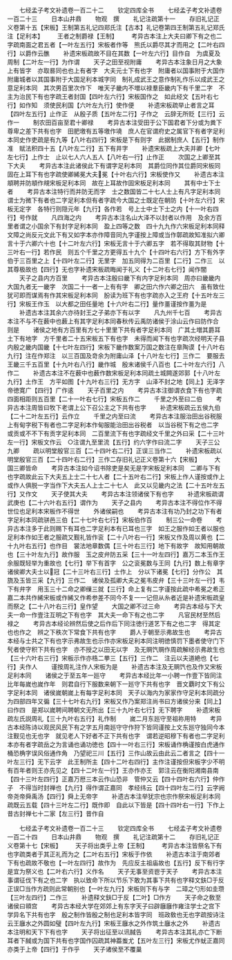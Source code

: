 <!-- { "loadSidebar": true } -->
　　七经孟子考文补遗卷一百二十二
　　钦定四库全书
　　七经孟子考文补遗卷一百二十三
　　日本山井鼎
　　物观　撰
　　礼记注疏第十一
　　存旧礼记正义卷第十五【宋板】王制第五礼记四郑氏注【古本】礼记卷第四王制第五礼记郑氏注【足利本】
　　王者之制爵禄【王制】
　　考异古本注上大夫曰卿下有之也二字疏南面之君五者【一叶左五行】宋板者作等　熊氏以爵尽其才而用之【二叶右四行】以爵作云醮
　　补遗宋板疏故不目在其数【一叶左六行】目作自　为虞夏及周制【二叶左一行】为作谓
　　天子之田至视附庸
　　考异古本注象日月之大象上有皆字　亦取晷同也也上有者字　大夫元士下有也字　附庸者以国事附于大国作附庸城者以其国事附于大国足利本城字同　制礼成武王之意作制礼作乐以成武王之意足利本同　其次男百里次作下　唯天子畿内不増以禄羣臣畿内下有千里二字　不主为治民下有也字疏王者封国【四叶左六行】宋板国作之　如此经文【五叶右七行】如作知　须使民利国【六叶左九行】使作便
　　补遗宋板疏举止者言之耳【四叶左五行】止作正　从殷子质【五叶左二行】子作之　云辞无所贬【三行】云作一
　　制农田百亩至君十卿禄
　　考异古本注受田于公下国君者下分或为粪下尊卑之差下共有也字　田肥墽有五等墽作墝　庶人在官谓府史之属官下有者字足利本同史作吏疏是有九等【八叶右四行】宋板是下有则字　此据制庶人【五行】制作准　赋法积四十五【八叶左二行】五下有井字
　　补遗宋板疏上大夫并卿【七叶左七行】上作士　止以七人六人五人【八叶右一行】止作正
　　次国之上卿至其下大夫
　　考异古本注此诸侯此下有谓字足利本同　其爵位同作其位爵同宋板同　固在上耳下有也字疏使卿絺冕大夫冕【十叶右六行】宋板使作又
　　补遗古本注頫聘并防頫作覜宋板足利本同　故在上耳故作固宋板足利本同
　　其有中士下士者
　　考异古本注特行而并防无而字　士之数国皆二十七人士上有凡字足利本同　谓士为微下有者也二字足利本但有者字疏今大国之士既定在朝防【十叶左六行】宋板无定字　各特行则隠元年【九行】各作若　号上士中士下士之内【十一叶右四行】号作就
　　凡四海之内
　　考异古本注名山大泽不以封者以作用　及余方百里者谓之小国余下有封字足利本同　盈上四等之数　四十九九作六宋板足利本同释文障之尚反元文此下有又如字本亦作障音同九字谨按上障或当作鄣疏故知准拟六卿言十于六卿六十也【十二叶左六行】宋板无言十于六卿五字　若不得取其财物【十三叶右一行】若作民　则五个千里之方更得五十九个【十四叶右六行】方下有外字　伯于三百里之上【十四叶左二行】无里字　加五同得为二百里【二行】二作三　以其尊极故也【四行】无也字补遗宋板疏晦闻于礼义【十二叶右七行】闻作闇
　　天子之县内方百里
　　考异古本注殷曰畿下有内字足利本同　周亦曰畿畿内大国九者无一畿字　次国二十一者一上有有字　卿之田六作六卿之田六　虽有致仕犹可即而谋焉有作其宋板足利本同　朌读为班下有也字疏亦入之王府【十五叶左三行】宋板王作玉　以大都之田任量地【十六叶右二行】量作畺谨按作畺为是
　　补遗古本注其余六亦待封王之子弟亦下有以字
　　凡九州千七百
　　考异古本注不与不在薮中也薮上有其字足利本同春秋传云禹防诸侯于涂山云作曰防作合　则是
　　诸侯之地有方百里有方七十里里下共有者字足利本同　广其土増其爵耳土下有地字　方千里者二十五宋板五下有也字　未得而闻下有也字疏次经明天子县内殷之畿内国畿【十七叶左四行】宋板下畿作数案万国之数注在臯陶谟【十八叶右九行】注在作郑注　以三百国及竒余为附庸山泽【十八叶左七行】三作二　要服去王畿三千五百里【十九叶右八行】畿作城　殷末诸侯千八百也【二十叶左六行】八作二
　　补遗古本注不在薮中也薮作数宋板足利本同疏土城闗遂郊郭【十八叶左九行】土作王　方平如图【十九叶右三行】无方字　山泽不封之地【同上】无泽字　帝徳寛广【四行】广作逺
　　天子百里之内
　　考异古本注御谓衣食下有也字疏四面相距则五百里【二十一叶右七行】宋板五作二
　　千里之外至曰二伯
　　考异古本注周皆曰牧下老谓上公下召公主之下共有也字
　　补遗宋板疏云五侯九伯【二十二叶左五行】云作立
　　千里之内至曰流
　　考异古本注服治田出谷税服上有甸字税下有者也二字足利本作甸服能治田出谷税者　以当谷税下有之也二字　或贡或不不下有贡字足利本同　二百里流下有也字疏经文千里之外曰采【二十三叶左一行】宋板文作云　○注谓九至里流【五行】约六字作曰流二字
　　天子三公九卿
　　疏以明堂殷官三百【二十四叶右二行】正误三当作二
　　补遗宋板疏以明堂殷官三百【二十四叶右二行】三作二存旧礼记正义卷第十六【宋板】
　　大国三卿皆命
　　考异古本注如今诏书除吏是矣无是字宋板足利本同　二卿与下有也字疏故此云下大夫五上士二十七人者【二十五叶右二行】宋板上作人谨按或作上或作人俱脱一字当作下大夫五人上士二十七人　此又以见畿内之法【二十五叶左五行】又作文
　　天子使其大夫
　　考异古本注领诸侯下有也字
　　补遗宋板疏谓武庚也【二十六叶右五行】谓作为
　　天子之县内
　　考异古本注不得位作不得世位也足利本宋板作不得世
　　外诸侯嗣也
　　考异古本注有功乃封之功下有者字足利本同疏骈邑三伯【二十七叶右七行】宋板伯作百
　　制三公一命卷
　　考异古本注多于此则赐下有耳也二字足利本有已耳也三字　如王之服作如王者以服也足利本作如王者之服疏又觐礼皆作衮【二十八叶右一行】宋板又作及周以黄也【二十九叶右五行】也作目　裳法地章数偶【三十叶右三行】地下有故字　故知用朝故也【三十叶左九行】故作服　玉之皮弁防五采【三十一叶左四行】嘉万二本玉作王　余服既轻举为重故也【七行】举下有首字　公之衮冕数与王同【九行】数上有章字　诸侯卿大夫士以冠【二十三叶右三行】士作上　分以下诸冕【七行】分作公　其旒及玉皆三采【九行】三作二　诸侯及孤卿大夫之冕韦皮弁【三十三叶左一行】韦下有弁字　用玉三十二命之卿缫三就【三行】命上复有二字谨按此疏中希冕之希正嘉二本共作絺宋板或作絺又作希参差不同今不复一一记但从糸者近是补遗宋板疏皇而祭之【二十八叶右三行】皇作望
　　大国之卿不过三命
　　考异古本经与下大夫一命一作壹注互明之下有也字　其大夫一命下有之也二字
　　凡官民材至然后禄之
　　考异古本经论辨然后使之后作后下同注徳行道艺下有之也二字　得其定也也作之　辨之下秩次下常食下共有也字
　　爵人于朝至示弗故生也
　　考异古本经与士共之下有也字示弗故生也示作亦宋板足利本同注明徳慎罚下墨者使守门下髠者使守积下共有也字　亦不授之以田无以字　及无赒饩赒作周疏解经示弗故生也【三十六叶右三行】宋板示作亦梏二拲三【五行】三作二　注云以夫道絶也【七行】夫作人
　　谨按周礼注作人宋板为是
　　补遗古本注及无赒饩也及作又宋板足利本同
　　诸侯之于至五年一廵守
　　考异古本经比年一小聘一作壹下皆同注比年每嵗也嵗作年　则君自行下服数来朝下一廵守下共有也字　晋文覇时文下有公字足利本同　诸侯嵗朝嵗上有每字足利本同　天子以海内为家家作守足利本同疏分为四部四年又徧【三十七叶右九行】宋板又作乃案郑注尚书曰方诸侯分来【同上】曰作四　是郑以嵗聘间聘朝文无所出【三十九叶右七行】无下聘字
　　补遗宋板疏左氏説周礼【三十九叶右五行】礼作制
　　嵗二月东廵守至祖祢用特
　　考异古本经陈诗以观民风民下有之字五月南廵守守作狩下皆同谨按上文东廵守独同今本注觐见也无也字　就见老人下好者不正下共有也字　谓若逆昭穆下有者也二字足利本亦有者字疏岳之为言诵也诵功徳也【四十一叶右三行】宋板诵作桷谨按白虎通作桶恐桷字误风俗通作角　乃望祀三川【五行】三作山故云由此云二者言之【四十一叶左三行】无下云字　此王制所主【四十二叶右四行】主作注谨按但宋板字少不明　有百年者则王亦先见之【四十二叶左一行】王亦作亦王　郭注云在衡阳湘南县南【四十三叶左四行】正嘉万厯三本云作山恐非　管仲又云【四十四叶右六行】仲作子　不得当时封禅也【九行】得作谓正嘉同　孝经纬云【四十四叶左二行】云字阙　帝尧帝舜禹汤【四行】舜上无帝字
　　补遗古本注举犹宗也宗作祭宋板足利本同疏既云五载【四十三叶左二行】既作即　自此以下皆是【四十四叶右一行】下作上　昔古封禅七十二家【左三行】昔作自

　　七经孟子考文补遗卷一百二十三
　　钦定四库全书
　　七经孟子考文补遗卷一百二十四
　　日本山井鼎
　　物观　撰
　　礼记注疏第十二
　　存旧礼记正义卷第十七【宋板】
　　天子将出类乎上帝【王制】
　　考异古本注皆祭名下有也字疏类者于其正礼而为之【二叶右五行】宋板于作依
　　补遗古本注于南郊者下有也疏故不敬也【一叶左四行】故作为　先应反主祖庙故也【五行】反下有行字　是宜为祭义也【二叶右六行】义作名
　　天子无事至资鬯于天子
　　考异古本注事谓征伐下有之也二字　执以致命下所以节乐下敢为其事下共有也字释文鈇□于反正误□当作方疏则此常朝别也【一叶左九行】宋板则下有与字　二璋之勺形如圭瓒【三叶左四行】二作三
　　补遗释文鈇□于反【二叶】□作方
　　天子命之敎至诸侯曰頖宫
　　考异古本经大学在郊郊上有东字天子曰辟廱廱作雍注学士之宫下学异名下共有也字　殷之制作皆殷之制也足利本皆字同　班政敎也无也字疏按诗注云王廱水之外圆如璧【四叶左九行】宋板王廱水之外作筑土廱水之外
　　补遗古本注明和天下下有也字
　　天子将出征至以讯馘告
　　考异古本注其礼亦亡下断耳者下馘或为国下共有也字国作囚疏其神葢蚩尤【五叶左三行】宋板尤作蚘正嘉同　亦类于上帝【四行】于作乎
　　天子诸侯至不覆巢
